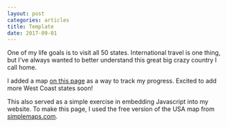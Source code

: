```yaml
---
layout: post
categories: articles
title: Template
date: 2017-09-01
---
```


One of my life goals is to visit all 50 states.
International travel is one thing, but I've always wanted to better understand
this great big crazy country I call home.

I added a map [on this page](/50states) as a way to track my progress.
Excited to add more West Coast states soon!

This also served as a simple exercise in embedding Javascript into my website.
To make this page, I used the free version of the
USA map from [simplemaps.com](http://simplemaps.com/us).
